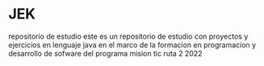 # JEK
repositorio de estudio
este es un repositorio de estudio con proyectos y ejercicios en lenguaje java en el marco de la formacion en programacion y desarrollo de sofware del programa mision tic ruta 2 2022
